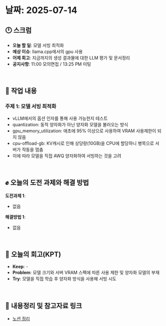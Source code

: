 # 날짜: 2025-07-14

## 🕛 스크럼
- **오늘 할 일**: 모델 서빙 최적화
- **예상 이슈**: llama.cpp에서의 gpu 사용
- **어제 회고**: 지금까지의 생성 결과물에 대한 LLM 평가 및 문서정리
- **공지사항**: 11:00 모의면접 / 13:25 PM 미팅

<br>

## 💼 작업 내용
### 주제 1: 모델 서빙 최적화
- vLLM에서의 옵션 인자를 통해 사용 가능한지 테스트
- quantization: 동적 양자화가 아닌 양자화 모델을 불러오는 방식
- gpu_memory_utilization: 애초에 95% 이상으로 사용하여 VRAM 사용제한이 되지 않음
- cpu-offload-gb: KV캐시로 인해 상당량(10GB)을 CPU에 할당하니 병목으로 서버가 작동을 멈춤
- 이에 따라 모델을 직접 AWQ 양자화하여 서빙하는 것을 고려

<br>

## ✊ 오늘의 도전 과제와 해결 방법
**도전과제 1**: 
- 없음

**해결방법 1**: 
- 없음

<br>

## 🤔 오늘의 회고(KPT)
- **Keep**: -
- **Problem**: 모델 크기와 서버 VRAM 스펙에 따른 사용 제한 및 양자화 모델의 부재
- **Try**: 모델을 직접 학습 후 양자화 방식을 사용해 서빙 시도

<br>

## 🔗 내용정리 및 참고자료 링크
- [노션 정리](https://grizzly-crater-c04.notion.site/23075a6ebc0a80808863d06541b0abfb?source=copy_link)
